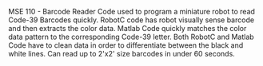 MSE 110 - Barcode Reader
Code used to program a miniature robot to read Code-39 Barcodes quickly. 
RobotC code has robot visually sense barcode and then extracts the color data. 
Matlab Code quickly matches the color data pattern to the corresponding Code-39 letter. 
Both RobotC and Matlab Code have to clean data in order to differentiate between the black and white lines. 
Can read up to 2'x2' size barcodes in under 60 seconds. 
